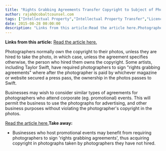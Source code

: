 ```yaml
---
title: "Rights Grabbing Agreements Transfer Copyright to Subject of Photo"
author: rajah@cobaltcounsel.com
tags: ["Intellectual Property","Intellectual Property Transfer","Licence Restrictions","Commercial Activities","Rajah"]
date: 2015-08-28 00:00:00
description: "Links from this article:Read the article here.Photographers normally own the copyright to their photos, unless they are hired to take the..."
---
```


**Links from this article:**
[Read the article here.](http://www.ibtimes.com/taylor-swift-hypocrite-apple-music-letter-draws-stinging-rebuke-concert-photographers-1977800)

Photographers normally own the copyright to their photos, unless they are hired to take the photo, in which case, unless the agreement specifies otherwise, the person who hired them owns the copyright. Some artists, including Taylor Swift, have required photographers to sign "rights grabbing agreements" where after the photographer is paid by whichever magazine or website secured a press pass, the ownership in the photos passes to Swift.

Businesses may wish to consider similar types of agreements for photographers who attend corporate (eg. promotional) events. This will permit the business to use the photographs for advertising, and other business purposes without violating the photographer's copyright in the photos.

[Read the article here.](http://www.ibtimes.com/taylor-swift-hypocrite-apple-music-letter-draws-stinging-rebuke-concert-photographers-1977800)**Take away:**
- Businesses who host promotional events may benefit from requiring photographers to sign 'rights grabbing agreements', thus acquiring copyright in photographs taken by photographers they have not hired.